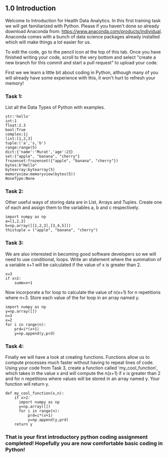 ## 1.0 Introduction

Welcome to Introduction for Health Data Analytics. In this first training task we will get familiarized with Python. Please if you haven't done so already download Anaconda from: https://www.anaconda.com/products/individual. Anaconda comes with a bunch of data science packages already installed which will make things a lot easier for us. 

To edit the code, go to the pencil icon at the top of this tab. Once you have finished writing your code, scroll to the very bottom and select "create a new branch for this commit and start a pull request" to upload your code.


First we we learn a little bit about coding in Python, although many of you will already have some experience with this, it won't hurt to refresh your memory! 

### Task 1: 

List all the Data Types of Python with examples.  

```
str:'hello'
int:1
float:2.3
bool:True
complex:1j
list:[1,2,3]
tuple:('a','s,'b')
range:range(5)
dict:{'name':'Murat','age':23}
set:{"apple", "banana", "cherry"}
frozenset:frozenset({"apple", "banana", "cherry"})
bytes:b"Hello"
bytearray:bytearray(5)
memoryview:memoryview(bytes(5))
NoneType:None
```

### Task 2: 

Other useful ways of storing data are in List, Arrays and Tuples. Create one of each and assign them to the variables a, b and c respectively. 

```
import numpy as np
a=[1,2,3]
b=np.array([[1,2,3],[3,4,5]])
thistuple = ("apple", "banana", "cherry")
```

### Task 3: 

We are also interested in becoming good software developers so we will need to use conditional, loops. Write an statement where the summation of a variable x+1 will be calculated if the value of x is greater than 2. 

```
x=3
if x>2:
    summ=x+1
```

Now incorporate a for loop to calculate the value of n(x+1) for n repetitions where n=3. Store each value of the for loop in an array named y.  

```
import numpy as np
y=np.array([])
n=3
x=2
for i in range(n):
    prd=i*(x+1)
    y=np.append(y,prd)
```

### Task 4: 

Finally we will have a look at creating functions. Functions allow us to compute processes much faster without having to repeat lines of code. Using your code from Task 3, create a function called 'my_cool_function', which takes in the value x and will compute the n(x+1) if x is greater than 2 and for n repetitions where values will be stored in an array named y. Your function will return y. 

```
def my_cool_function(x,n):
    if x>2:
      import numpy as np
      y=np.array([])
      for i in range(n):
          prd=i*(x+1)
          y=np.append(y,prd)
    return y
```

### That is your first introductory python coding assignment completed! Hopefully you are now comfortable basic coding in Python!
